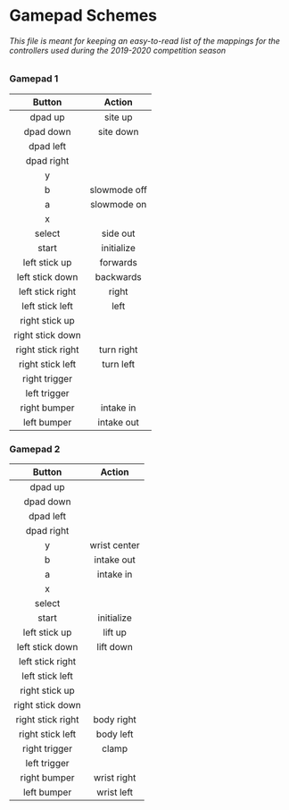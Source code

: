 # Gamepad Schemes
###### This file is meant for keeping an easy-to-read list of the mappings for the controllers used during the 2019-2020 competition season

### Gamepad 1

|Button|Action|
|:-------------:|:-------------:|
|dpad up|site up|
|dpad down|site down|
|dpad left||
|dpad right||
|y||
|b|slowmode off|
|a|slowmode on|
|x||
|select|side out|
|start|initialize|
|left stick up|forwards|
|left stick down|backwards|
|left stick right|right|
|left stick left|left|
|right stick up||
|right stick down||
|right stick right|turn right|
|right stick left|turn left|
|right trigger||
|left trigger||
|right bumper|intake in|
|left bumper|intake out|


### Gamepad 2

|Button|Action|
|:-------------:|:-------------:|
|dpad up||
|dpad down||
|dpad left||
|dpad right||
|y|wrist center|
|b|intake out|
|a|intake in|
|x||
|select||
|start|initialize|
|left stick up|lift up|
|left stick down|lift down|
|left stick right||
|left stick left||
|right stick up||
|right stick down||
|right stick right|body right|
|right stick left|body left|
|right trigger|clamp|
|left trigger||
|right bumper|wrist right|
|left bumper|wrist left|
